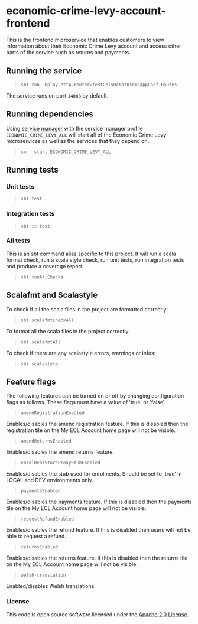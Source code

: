 # economic-crime-levy-account-frontend

This is the frontend microservice that enables customers to view information about their Economic Crime Levy account
and access other parts of the service such as returns and payments.

## Running the service

> `sbt run -Dplay.http.router=testOnlyDoNotUseInAppConf.Routes`

The service runs on port `14008` by default.

## Running dependencies

Using [service manager](https://github.com/hmrc/service-manager)
with the service manager profile `ECONOMIC_CRIME_LEVY_ALL` will start
all of the Economic Crime Levy microservices as well as the services
that they depend on.

> `sm --start ECONOMIC_CRIME_LEVY_ALL`

## Running tests

### Unit tests

> `sbt test`

### Integration tests

> `sbt it:test`

### All tests

This is an sbt command alias specific to this project. It will run a scala format
check, run a scala style check, run unit tests, run integration tests and produce a coverage report.
> `sbt runAllChecks`

## Scalafmt and Scalastyle

To check if all the scala files in the project are formatted correctly:
> `sbt scalafmtCheckAll`

To format all the scala files in the project correctly:
> `sbt scalafmtAll`

To check if there are any scalastyle errors, warnings or infos:
> `sbt scalastyle`

## Feature flags

The following features can be turned on or off by changing configuration flags as follows.
These flags must have a value of 'true' or 'false'.

> `amendRegistrationEnabled`

Enables/disables the amend registration feature.
If this is disabled then the registration tile on the My ECL Account home page will not be visible.

> `amendReturnsEnabled`

Enables/disables the amend returns feature.

> `enrolmentStoreProxyStubEnabled`

Enables/disables the stub used for enrolments.
Should be set to 'true' in LOCAL and DEV environments only.

> `paymentsEnabled`

Enables/disables the payments feature.
If this is disabled then the payments tile on the My ECL Account home page will not be visible.

> `requestRefundEnabled`

Enables/disables the refund feature.
If this is disabled then users will not be able to request a refund.

> `returnsEnabled`

Enables/disables the returns feature.
If this is disabled then the returns tile on the My ECL Account home page will not be visible.

> `welsh-translation`

Enabled/disables Welsh translations.

### License

This code is open source software licensed under
the [Apache 2.0 License]("http://www.apache.org/licenses/LICENSE-2.0.html").